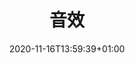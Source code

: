 ---
title: "音效"
description: "音效"
lead: ""
date: 2020-11-16T13:59:39+01:00
lastmod: 2020-11-16T13:59:39+01:00
draft: false
images: []
menu:
  docs:
    parent: "extra_service"
    identifier: "sound"
weight: 15
---